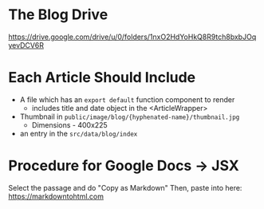 # The Blog Drive
https://drive.google.com/drive/u/0/folders/1nxO2HdYoHkQ8R9tch8bxbJOqyevDCV6R


# Each Article Should Include
* A file which has an `export default` function component to render
    * includes title and date object in the \<ArticleWrapper>
* Thumbnail in `public/image/blog/{hyphenated-name}/thumbnail.jpg`
    * Dimensions - 400x225
* an entry in the `src/data/blog/index`


# Procedure for Google Docs → JSX
Select the passage and do "Copy as Markdown"
Then, paste into here: https://markdowntohtml.com


